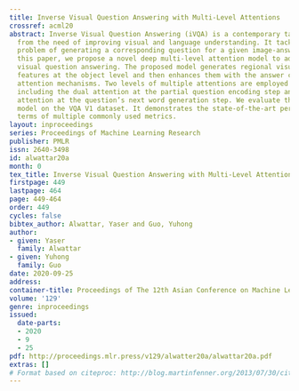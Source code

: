 ```yaml
---
title: Inverse Visual Question Answering with Multi-Level Attentions
crossref: acml20
abstract: Inverse Visual Question Answering (iVQA) is a contemporary task emerged
  from the need of improving visual and language understanding. It tackles the challenging
  problem of generating a corresponding question for a given image-answer pair. In
  this paper, we propose a novel deep multi-level attention model to address inverse
  visual question answering. The proposed model generates regional visual and semantic
  features at the object level and then enhances them with the answer cue by using
  attention mechanisms. Two levels of multiple attentions are employed in the model,
  including the dual attention at the partial question encoding step and the dynamic
  attention at the question’s next word generation step. We evaluate the proposed
  model on the VQA V1 dataset. It demonstrates the state-of-the-art performance in
  terms of multiple commonly used metrics.
layout: inproceedings
series: Proceedings of Machine Learning Research
publisher: PMLR
issn: 2640-3498
id: alwattar20a
month: 0
tex_title: Inverse Visual Question Answering with Multi-Level Attentions
firstpage: 449
lastpage: 464
page: 449-464
order: 449
cycles: false
bibtex_author: Alwattar, Yaser and Guo, Yuhong
author:
- given: Yaser
  family: Alwattar
- given: Yuhong
  family: Guo
date: 2020-09-25
address: 
container-title: Proceedings of The 12th Asian Conference on Machine Learning
volume: '129'
genre: inproceedings
issued:
  date-parts:
  - 2020
  - 9
  - 25
pdf: http://proceedings.mlr.press/v129/alwatter20a/alwattar20a.pdf
extras: []
# Format based on citeproc: http://blog.martinfenner.org/2013/07/30/citeproc-yaml-for-bibliographies/
---
```

